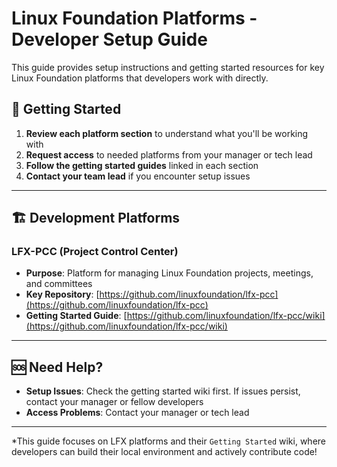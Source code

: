 # Linux Foundation Platforms - Developer Setup Guide

This guide provides setup instructions and getting started resources for key Linux Foundation
platforms that developers work with directly.

## 🚀 Getting Started

1. **Review each platform section** to understand what you'll be working with
2. **Request access** to needed platforms from your manager or tech lead
3. **Follow the getting started guides** linked in each section
4. **Contact your team lead** if you encounter setup issues

---

## 🏗️ Development Platforms

### LFX-PCC (Project Control Center)

- **Purpose**: Platform for managing Linux Foundation projects, meetings, and committees
- **Key Repository**: [https://github.com/linuxfoundation/lfx-pcc](https://github.com/linuxfoundation/lfx-pcc)
- **Getting Started Guide**: [https://github.com/linuxfoundation/lfx-pcc/wiki](https://github.com/linuxfoundation/lfx-pcc/wiki)

---

## 🆘 Need Help?

- **Setup Issues**: Check the getting started wiki first. If issues persist, contact your manager or fellow developers
- **Access Problems**: Contact your manager or tech lead

---

*This guide focuses on LFX platforms and their `Getting Started` wiki, where developers can build
their local environment and actively contribute code!
